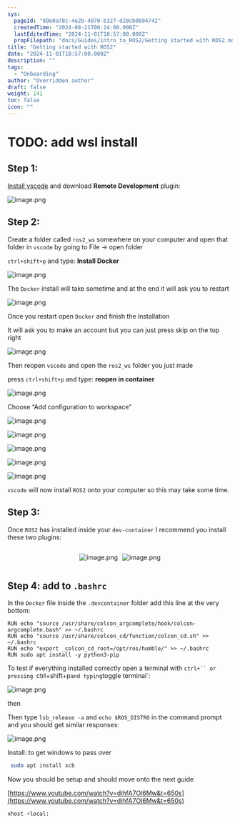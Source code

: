 ```yaml
---
sys:
  pageId: "89e0a78c-4e2b-4070-b327-d28cb0694742"
  createdTime: "2024-08-21T00:24:00.000Z"
  lastEditedTime: "2024-11-01T18:57:00.000Z"
  propFilepath: "docs/Guides/intro_to_ROS2/Getting started with ROS2.md"
title: "Getting started with ROS2"
date: "2024-11-01T18:57:00.000Z"
description: ""
tags:
  - "Onboarding"
author: "Overridden author"
draft: false
weight: 141
toc: false
icon: ""
---
```


# TODO: add wsl install

## Step 1:

[Install vscode](https://code.visualstudio.com/download) and download **Remote Development** plugin:

![image.png](https://prod-files-secure.s3.us-west-2.amazonaws.com/d518164a-d88e-44d1-a4ee-3adb3bd8bce0/efb52993-1881-4a40-b95e-6f020334f022/image.png?X-Amz-Algorithm=AWS4-HMAC-SHA256&X-Amz-Content-Sha256=UNSIGNED-PAYLOAD&X-Amz-Credential=ASIAZI2LB466ZF2JQMLQ%2F20250426%2Fus-west-2%2Fs3%2Faws4_request&X-Amz-Date=20250426T121308Z&X-Amz-Expires=3600&X-Amz-Security-Token=IQoJb3JpZ2luX2VjEKf%2F%2F%2F%2F%2F%2F%2F%2F%2F%2FwEaCXVzLXdlc3QtMiJHMEUCIQD%2Fd3YlRW6bmCul8nFn8Kvi7HELHkzjt9usq3OyK9nkPAIgJ0EtQXOUwa4OOgWabm5W91Rr%2BmN9CzFLJFQ%2BypQtZgUq%2FwMIQBAAGgw2Mzc0MjMxODM4MDUiDO%2FS%2FEGrkgjQUhbQXyrcA61B21fAzuxXgavASUn5%2F0839Lbn1PuY77WcbJ46KfWzrp4KSkIZxQfjwWaIfxXA%2BFiB5k8tqlUouGfgSjylhgKUUyGhMKp1xOSphwH7UaRUbqdYNTgrYTF4ROkY8chBfq30kmRJKyBHPc8FdBB51yklNblLLtoP7pIrK2KeYgna53hODZl%2Baa8OD9PuceNcNgy%2F%2BHSmSiIuk5GEZG3Qu3OfExkYS52RvvwLtqaaHHtV7P9ihxYmxi%2Bw6lfn4WY4mze840Mz%2Fq3RwM%2BVJFLhH7Psjx40hE%2B8vjYo68I1hlfjLpvZJf4YP8Ym%2F%2BvGRwTIdGnPvqQFZyg3EwjPP7Khff%2FujcOoLyth1Eo19oh9qOaU07BtyKQD8iAEjey1jA9r75OvKkFoNibyXgKZnwSYsJd%2BDQVFsWH8oPAihYiUOG7XVVtqIAXbsxRlU6X%2BErII4NuwEPM1A0jEtCuL7qZVtZIQNoXjkI3LVE95nuj0TYMfBh8RbrOBF56aD95ShG4yfnCFXBbzybMRI4bjZ9t7aKzsercE3%2Fuu6Pv3o7xwg5bbBjJQeTCUGwS7xJAt48C11gbwlIZElWEDZK5PV2NFHBLAh2rf41TRwhGhYvf6M6zlDigNotVc33HXHeI3MJ%2BEssAGOqUB9ii3K0hBFDDZuq59ZP4QkfdwbTZyEmqCGArJP5pQhJ0YjW7K%2Fw1b6VNjhhWjBRZIimhoO7pVcrm5uekGIARConARy3PmfJXM0%2Bovg30emdYuajPv2WliIVhwgIlJP7NEmH0RqdJh5B1bbsKh08Ax8Zh6aT1WaYxI1vyvrAtk4bJ%2FBvOjG19%2ByZMt%2B9u6ISu0JNC2Byz7g6wGGS18Hk431gTT3jXO&X-Amz-Signature=8ab9c0df9bd81589866b1c4c76f4643df813d34d6cd9f9daae8c7b9303d227e1&X-Amz-SignedHeaders=host&x-id=GetObject)

## Step 2:

Create a folder called `ros2_ws` somewhere on your computer and open that folder in `vscode` by going to File → open folder 

`ctrl+shift+p` and type: **Install Docker**

![image.png](https://prod-files-secure.s3.us-west-2.amazonaws.com/d518164a-d88e-44d1-a4ee-3adb3bd8bce0/2269dc0e-1cd5-47ff-bceb-c04ad9b2eab0/image.png?X-Amz-Algorithm=AWS4-HMAC-SHA256&X-Amz-Content-Sha256=UNSIGNED-PAYLOAD&X-Amz-Credential=ASIAZI2LB466ZF2JQMLQ%2F20250426%2Fus-west-2%2Fs3%2Faws4_request&X-Amz-Date=20250426T121308Z&X-Amz-Expires=3600&X-Amz-Security-Token=IQoJb3JpZ2luX2VjEKf%2F%2F%2F%2F%2F%2F%2F%2F%2F%2FwEaCXVzLXdlc3QtMiJHMEUCIQD%2Fd3YlRW6bmCul8nFn8Kvi7HELHkzjt9usq3OyK9nkPAIgJ0EtQXOUwa4OOgWabm5W91Rr%2BmN9CzFLJFQ%2BypQtZgUq%2FwMIQBAAGgw2Mzc0MjMxODM4MDUiDO%2FS%2FEGrkgjQUhbQXyrcA61B21fAzuxXgavASUn5%2F0839Lbn1PuY77WcbJ46KfWzrp4KSkIZxQfjwWaIfxXA%2BFiB5k8tqlUouGfgSjylhgKUUyGhMKp1xOSphwH7UaRUbqdYNTgrYTF4ROkY8chBfq30kmRJKyBHPc8FdBB51yklNblLLtoP7pIrK2KeYgna53hODZl%2Baa8OD9PuceNcNgy%2F%2BHSmSiIuk5GEZG3Qu3OfExkYS52RvvwLtqaaHHtV7P9ihxYmxi%2Bw6lfn4WY4mze840Mz%2Fq3RwM%2BVJFLhH7Psjx40hE%2B8vjYo68I1hlfjLpvZJf4YP8Ym%2F%2BvGRwTIdGnPvqQFZyg3EwjPP7Khff%2FujcOoLyth1Eo19oh9qOaU07BtyKQD8iAEjey1jA9r75OvKkFoNibyXgKZnwSYsJd%2BDQVFsWH8oPAihYiUOG7XVVtqIAXbsxRlU6X%2BErII4NuwEPM1A0jEtCuL7qZVtZIQNoXjkI3LVE95nuj0TYMfBh8RbrOBF56aD95ShG4yfnCFXBbzybMRI4bjZ9t7aKzsercE3%2Fuu6Pv3o7xwg5bbBjJQeTCUGwS7xJAt48C11gbwlIZElWEDZK5PV2NFHBLAh2rf41TRwhGhYvf6M6zlDigNotVc33HXHeI3MJ%2BEssAGOqUB9ii3K0hBFDDZuq59ZP4QkfdwbTZyEmqCGArJP5pQhJ0YjW7K%2Fw1b6VNjhhWjBRZIimhoO7pVcrm5uekGIARConARy3PmfJXM0%2Bovg30emdYuajPv2WliIVhwgIlJP7NEmH0RqdJh5B1bbsKh08Ax8Zh6aT1WaYxI1vyvrAtk4bJ%2FBvOjG19%2ByZMt%2B9u6ISu0JNC2Byz7g6wGGS18Hk431gTT3jXO&X-Amz-Signature=86b24fc6152adea6bc8b7ec23814ff8759661de8363f3510f488e3b60d7d4b0d&X-Amz-SignedHeaders=host&x-id=GetObject)

The `Docker` install will take sometime and at the end it will ask you to restart

![image.png](https://prod-files-secure.s3.us-west-2.amazonaws.com/d518164a-d88e-44d1-a4ee-3adb3bd8bce0/ed233f78-be33-4b1f-b89c-9c346c0e961e/image.png?X-Amz-Algorithm=AWS4-HMAC-SHA256&X-Amz-Content-Sha256=UNSIGNED-PAYLOAD&X-Amz-Credential=ASIAZI2LB466ZF2JQMLQ%2F20250426%2Fus-west-2%2Fs3%2Faws4_request&X-Amz-Date=20250426T121308Z&X-Amz-Expires=3600&X-Amz-Security-Token=IQoJb3JpZ2luX2VjEKf%2F%2F%2F%2F%2F%2F%2F%2F%2F%2FwEaCXVzLXdlc3QtMiJHMEUCIQD%2Fd3YlRW6bmCul8nFn8Kvi7HELHkzjt9usq3OyK9nkPAIgJ0EtQXOUwa4OOgWabm5W91Rr%2BmN9CzFLJFQ%2BypQtZgUq%2FwMIQBAAGgw2Mzc0MjMxODM4MDUiDO%2FS%2FEGrkgjQUhbQXyrcA61B21fAzuxXgavASUn5%2F0839Lbn1PuY77WcbJ46KfWzrp4KSkIZxQfjwWaIfxXA%2BFiB5k8tqlUouGfgSjylhgKUUyGhMKp1xOSphwH7UaRUbqdYNTgrYTF4ROkY8chBfq30kmRJKyBHPc8FdBB51yklNblLLtoP7pIrK2KeYgna53hODZl%2Baa8OD9PuceNcNgy%2F%2BHSmSiIuk5GEZG3Qu3OfExkYS52RvvwLtqaaHHtV7P9ihxYmxi%2Bw6lfn4WY4mze840Mz%2Fq3RwM%2BVJFLhH7Psjx40hE%2B8vjYo68I1hlfjLpvZJf4YP8Ym%2F%2BvGRwTIdGnPvqQFZyg3EwjPP7Khff%2FujcOoLyth1Eo19oh9qOaU07BtyKQD8iAEjey1jA9r75OvKkFoNibyXgKZnwSYsJd%2BDQVFsWH8oPAihYiUOG7XVVtqIAXbsxRlU6X%2BErII4NuwEPM1A0jEtCuL7qZVtZIQNoXjkI3LVE95nuj0TYMfBh8RbrOBF56aD95ShG4yfnCFXBbzybMRI4bjZ9t7aKzsercE3%2Fuu6Pv3o7xwg5bbBjJQeTCUGwS7xJAt48C11gbwlIZElWEDZK5PV2NFHBLAh2rf41TRwhGhYvf6M6zlDigNotVc33HXHeI3MJ%2BEssAGOqUB9ii3K0hBFDDZuq59ZP4QkfdwbTZyEmqCGArJP5pQhJ0YjW7K%2Fw1b6VNjhhWjBRZIimhoO7pVcrm5uekGIARConARy3PmfJXM0%2Bovg30emdYuajPv2WliIVhwgIlJP7NEmH0RqdJh5B1bbsKh08Ax8Zh6aT1WaYxI1vyvrAtk4bJ%2FBvOjG19%2ByZMt%2B9u6ISu0JNC2Byz7g6wGGS18Hk431gTT3jXO&X-Amz-Signature=13c5aba402917dd46049b73ff8210a14c0d3b90b1dd4f5228fcc6631b88cd4b7&X-Amz-SignedHeaders=host&x-id=GetObject)

Once you restart open `Docker` and finish the installation

It will ask you to make an account but you can just press skip on the top right

![image.png](https://prod-files-secure.s3.us-west-2.amazonaws.com/d518164a-d88e-44d1-a4ee-3adb3bd8bce0/21010ad9-1659-4fd9-9f59-9932a09b2a3d/image.png?X-Amz-Algorithm=AWS4-HMAC-SHA256&X-Amz-Content-Sha256=UNSIGNED-PAYLOAD&X-Amz-Credential=ASIAZI2LB466ZF2JQMLQ%2F20250426%2Fus-west-2%2Fs3%2Faws4_request&X-Amz-Date=20250426T121308Z&X-Amz-Expires=3600&X-Amz-Security-Token=IQoJb3JpZ2luX2VjEKf%2F%2F%2F%2F%2F%2F%2F%2F%2F%2FwEaCXVzLXdlc3QtMiJHMEUCIQD%2Fd3YlRW6bmCul8nFn8Kvi7HELHkzjt9usq3OyK9nkPAIgJ0EtQXOUwa4OOgWabm5W91Rr%2BmN9CzFLJFQ%2BypQtZgUq%2FwMIQBAAGgw2Mzc0MjMxODM4MDUiDO%2FS%2FEGrkgjQUhbQXyrcA61B21fAzuxXgavASUn5%2F0839Lbn1PuY77WcbJ46KfWzrp4KSkIZxQfjwWaIfxXA%2BFiB5k8tqlUouGfgSjylhgKUUyGhMKp1xOSphwH7UaRUbqdYNTgrYTF4ROkY8chBfq30kmRJKyBHPc8FdBB51yklNblLLtoP7pIrK2KeYgna53hODZl%2Baa8OD9PuceNcNgy%2F%2BHSmSiIuk5GEZG3Qu3OfExkYS52RvvwLtqaaHHtV7P9ihxYmxi%2Bw6lfn4WY4mze840Mz%2Fq3RwM%2BVJFLhH7Psjx40hE%2B8vjYo68I1hlfjLpvZJf4YP8Ym%2F%2BvGRwTIdGnPvqQFZyg3EwjPP7Khff%2FujcOoLyth1Eo19oh9qOaU07BtyKQD8iAEjey1jA9r75OvKkFoNibyXgKZnwSYsJd%2BDQVFsWH8oPAihYiUOG7XVVtqIAXbsxRlU6X%2BErII4NuwEPM1A0jEtCuL7qZVtZIQNoXjkI3LVE95nuj0TYMfBh8RbrOBF56aD95ShG4yfnCFXBbzybMRI4bjZ9t7aKzsercE3%2Fuu6Pv3o7xwg5bbBjJQeTCUGwS7xJAt48C11gbwlIZElWEDZK5PV2NFHBLAh2rf41TRwhGhYvf6M6zlDigNotVc33HXHeI3MJ%2BEssAGOqUB9ii3K0hBFDDZuq59ZP4QkfdwbTZyEmqCGArJP5pQhJ0YjW7K%2Fw1b6VNjhhWjBRZIimhoO7pVcrm5uekGIARConARy3PmfJXM0%2Bovg30emdYuajPv2WliIVhwgIlJP7NEmH0RqdJh5B1bbsKh08Ax8Zh6aT1WaYxI1vyvrAtk4bJ%2FBvOjG19%2ByZMt%2B9u6ISu0JNC2Byz7g6wGGS18Hk431gTT3jXO&X-Amz-Signature=59569d19e923f5ec1d5ba0828c5f346017b222948df61aba6579bdb2a14d1a47&X-Amz-SignedHeaders=host&x-id=GetObject)

Then reopen `vscode` and open the `ros2_ws` folder you just made

press `ctrl+shift+p` and type: **reopen in container**

![image.png](https://prod-files-secure.s3.us-west-2.amazonaws.com/d518164a-d88e-44d1-a4ee-3adb3bd8bce0/4e93b8c2-41ad-488c-8095-c74205196118/image.png?X-Amz-Algorithm=AWS4-HMAC-SHA256&X-Amz-Content-Sha256=UNSIGNED-PAYLOAD&X-Amz-Credential=ASIAZI2LB466ZF2JQMLQ%2F20250426%2Fus-west-2%2Fs3%2Faws4_request&X-Amz-Date=20250426T121308Z&X-Amz-Expires=3600&X-Amz-Security-Token=IQoJb3JpZ2luX2VjEKf%2F%2F%2F%2F%2F%2F%2F%2F%2F%2FwEaCXVzLXdlc3QtMiJHMEUCIQD%2Fd3YlRW6bmCul8nFn8Kvi7HELHkzjt9usq3OyK9nkPAIgJ0EtQXOUwa4OOgWabm5W91Rr%2BmN9CzFLJFQ%2BypQtZgUq%2FwMIQBAAGgw2Mzc0MjMxODM4MDUiDO%2FS%2FEGrkgjQUhbQXyrcA61B21fAzuxXgavASUn5%2F0839Lbn1PuY77WcbJ46KfWzrp4KSkIZxQfjwWaIfxXA%2BFiB5k8tqlUouGfgSjylhgKUUyGhMKp1xOSphwH7UaRUbqdYNTgrYTF4ROkY8chBfq30kmRJKyBHPc8FdBB51yklNblLLtoP7pIrK2KeYgna53hODZl%2Baa8OD9PuceNcNgy%2F%2BHSmSiIuk5GEZG3Qu3OfExkYS52RvvwLtqaaHHtV7P9ihxYmxi%2Bw6lfn4WY4mze840Mz%2Fq3RwM%2BVJFLhH7Psjx40hE%2B8vjYo68I1hlfjLpvZJf4YP8Ym%2F%2BvGRwTIdGnPvqQFZyg3EwjPP7Khff%2FujcOoLyth1Eo19oh9qOaU07BtyKQD8iAEjey1jA9r75OvKkFoNibyXgKZnwSYsJd%2BDQVFsWH8oPAihYiUOG7XVVtqIAXbsxRlU6X%2BErII4NuwEPM1A0jEtCuL7qZVtZIQNoXjkI3LVE95nuj0TYMfBh8RbrOBF56aD95ShG4yfnCFXBbzybMRI4bjZ9t7aKzsercE3%2Fuu6Pv3o7xwg5bbBjJQeTCUGwS7xJAt48C11gbwlIZElWEDZK5PV2NFHBLAh2rf41TRwhGhYvf6M6zlDigNotVc33HXHeI3MJ%2BEssAGOqUB9ii3K0hBFDDZuq59ZP4QkfdwbTZyEmqCGArJP5pQhJ0YjW7K%2Fw1b6VNjhhWjBRZIimhoO7pVcrm5uekGIARConARy3PmfJXM0%2Bovg30emdYuajPv2WliIVhwgIlJP7NEmH0RqdJh5B1bbsKh08Ax8Zh6aT1WaYxI1vyvrAtk4bJ%2FBvOjG19%2ByZMt%2B9u6ISu0JNC2Byz7g6wGGS18Hk431gTT3jXO&X-Amz-Signature=9304290b27b4982159f8bd2eb06eef921cc3678e2202d11d9d47fc1b587433a5&X-Amz-SignedHeaders=host&x-id=GetObject)

Choose “Add configuration to workspace”

![image.png](https://prod-files-secure.s3.us-west-2.amazonaws.com/d518164a-d88e-44d1-a4ee-3adb3bd8bce0/9560b282-5060-4989-ba37-97e7b2c22476/image.png?X-Amz-Algorithm=AWS4-HMAC-SHA256&X-Amz-Content-Sha256=UNSIGNED-PAYLOAD&X-Amz-Credential=ASIAZI2LB466ZF2JQMLQ%2F20250426%2Fus-west-2%2Fs3%2Faws4_request&X-Amz-Date=20250426T121308Z&X-Amz-Expires=3600&X-Amz-Security-Token=IQoJb3JpZ2luX2VjEKf%2F%2F%2F%2F%2F%2F%2F%2F%2F%2FwEaCXVzLXdlc3QtMiJHMEUCIQD%2Fd3YlRW6bmCul8nFn8Kvi7HELHkzjt9usq3OyK9nkPAIgJ0EtQXOUwa4OOgWabm5W91Rr%2BmN9CzFLJFQ%2BypQtZgUq%2FwMIQBAAGgw2Mzc0MjMxODM4MDUiDO%2FS%2FEGrkgjQUhbQXyrcA61B21fAzuxXgavASUn5%2F0839Lbn1PuY77WcbJ46KfWzrp4KSkIZxQfjwWaIfxXA%2BFiB5k8tqlUouGfgSjylhgKUUyGhMKp1xOSphwH7UaRUbqdYNTgrYTF4ROkY8chBfq30kmRJKyBHPc8FdBB51yklNblLLtoP7pIrK2KeYgna53hODZl%2Baa8OD9PuceNcNgy%2F%2BHSmSiIuk5GEZG3Qu3OfExkYS52RvvwLtqaaHHtV7P9ihxYmxi%2Bw6lfn4WY4mze840Mz%2Fq3RwM%2BVJFLhH7Psjx40hE%2B8vjYo68I1hlfjLpvZJf4YP8Ym%2F%2BvGRwTIdGnPvqQFZyg3EwjPP7Khff%2FujcOoLyth1Eo19oh9qOaU07BtyKQD8iAEjey1jA9r75OvKkFoNibyXgKZnwSYsJd%2BDQVFsWH8oPAihYiUOG7XVVtqIAXbsxRlU6X%2BErII4NuwEPM1A0jEtCuL7qZVtZIQNoXjkI3LVE95nuj0TYMfBh8RbrOBF56aD95ShG4yfnCFXBbzybMRI4bjZ9t7aKzsercE3%2Fuu6Pv3o7xwg5bbBjJQeTCUGwS7xJAt48C11gbwlIZElWEDZK5PV2NFHBLAh2rf41TRwhGhYvf6M6zlDigNotVc33HXHeI3MJ%2BEssAGOqUB9ii3K0hBFDDZuq59ZP4QkfdwbTZyEmqCGArJP5pQhJ0YjW7K%2Fw1b6VNjhhWjBRZIimhoO7pVcrm5uekGIARConARy3PmfJXM0%2Bovg30emdYuajPv2WliIVhwgIlJP7NEmH0RqdJh5B1bbsKh08Ax8Zh6aT1WaYxI1vyvrAtk4bJ%2FBvOjG19%2ByZMt%2B9u6ISu0JNC2Byz7g6wGGS18Hk431gTT3jXO&X-Amz-Signature=f4e417a8eb537e5f1ac3f2624d136e6bee1de10b55a980a4a7393df22cb31649&X-Amz-SignedHeaders=host&x-id=GetObject)

![image.png](https://prod-files-secure.s3.us-west-2.amazonaws.com/d518164a-d88e-44d1-a4ee-3adb3bd8bce0/2ee63f81-886b-48e8-a553-dc6e5eac99e4/image.png?X-Amz-Algorithm=AWS4-HMAC-SHA256&X-Amz-Content-Sha256=UNSIGNED-PAYLOAD&X-Amz-Credential=ASIAZI2LB466ZF2JQMLQ%2F20250426%2Fus-west-2%2Fs3%2Faws4_request&X-Amz-Date=20250426T121308Z&X-Amz-Expires=3600&X-Amz-Security-Token=IQoJb3JpZ2luX2VjEKf%2F%2F%2F%2F%2F%2F%2F%2F%2F%2FwEaCXVzLXdlc3QtMiJHMEUCIQD%2Fd3YlRW6bmCul8nFn8Kvi7HELHkzjt9usq3OyK9nkPAIgJ0EtQXOUwa4OOgWabm5W91Rr%2BmN9CzFLJFQ%2BypQtZgUq%2FwMIQBAAGgw2Mzc0MjMxODM4MDUiDO%2FS%2FEGrkgjQUhbQXyrcA61B21fAzuxXgavASUn5%2F0839Lbn1PuY77WcbJ46KfWzrp4KSkIZxQfjwWaIfxXA%2BFiB5k8tqlUouGfgSjylhgKUUyGhMKp1xOSphwH7UaRUbqdYNTgrYTF4ROkY8chBfq30kmRJKyBHPc8FdBB51yklNblLLtoP7pIrK2KeYgna53hODZl%2Baa8OD9PuceNcNgy%2F%2BHSmSiIuk5GEZG3Qu3OfExkYS52RvvwLtqaaHHtV7P9ihxYmxi%2Bw6lfn4WY4mze840Mz%2Fq3RwM%2BVJFLhH7Psjx40hE%2B8vjYo68I1hlfjLpvZJf4YP8Ym%2F%2BvGRwTIdGnPvqQFZyg3EwjPP7Khff%2FujcOoLyth1Eo19oh9qOaU07BtyKQD8iAEjey1jA9r75OvKkFoNibyXgKZnwSYsJd%2BDQVFsWH8oPAihYiUOG7XVVtqIAXbsxRlU6X%2BErII4NuwEPM1A0jEtCuL7qZVtZIQNoXjkI3LVE95nuj0TYMfBh8RbrOBF56aD95ShG4yfnCFXBbzybMRI4bjZ9t7aKzsercE3%2Fuu6Pv3o7xwg5bbBjJQeTCUGwS7xJAt48C11gbwlIZElWEDZK5PV2NFHBLAh2rf41TRwhGhYvf6M6zlDigNotVc33HXHeI3MJ%2BEssAGOqUB9ii3K0hBFDDZuq59ZP4QkfdwbTZyEmqCGArJP5pQhJ0YjW7K%2Fw1b6VNjhhWjBRZIimhoO7pVcrm5uekGIARConARy3PmfJXM0%2Bovg30emdYuajPv2WliIVhwgIlJP7NEmH0RqdJh5B1bbsKh08Ax8Zh6aT1WaYxI1vyvrAtk4bJ%2FBvOjG19%2ByZMt%2B9u6ISu0JNC2Byz7g6wGGS18Hk431gTT3jXO&X-Amz-Signature=107eeef1c45348fb83b31f977e9e53c6e0604cf6ce5502ed48c4caf24160f16b&X-Amz-SignedHeaders=host&x-id=GetObject)

![image.png](https://prod-files-secure.s3.us-west-2.amazonaws.com/d518164a-d88e-44d1-a4ee-3adb3bd8bce0/ae1580b2-b048-407e-aed9-b584224a7a04/image.png?X-Amz-Algorithm=AWS4-HMAC-SHA256&X-Amz-Content-Sha256=UNSIGNED-PAYLOAD&X-Amz-Credential=ASIAZI2LB466ZF2JQMLQ%2F20250426%2Fus-west-2%2Fs3%2Faws4_request&X-Amz-Date=20250426T121308Z&X-Amz-Expires=3600&X-Amz-Security-Token=IQoJb3JpZ2luX2VjEKf%2F%2F%2F%2F%2F%2F%2F%2F%2F%2FwEaCXVzLXdlc3QtMiJHMEUCIQD%2Fd3YlRW6bmCul8nFn8Kvi7HELHkzjt9usq3OyK9nkPAIgJ0EtQXOUwa4OOgWabm5W91Rr%2BmN9CzFLJFQ%2BypQtZgUq%2FwMIQBAAGgw2Mzc0MjMxODM4MDUiDO%2FS%2FEGrkgjQUhbQXyrcA61B21fAzuxXgavASUn5%2F0839Lbn1PuY77WcbJ46KfWzrp4KSkIZxQfjwWaIfxXA%2BFiB5k8tqlUouGfgSjylhgKUUyGhMKp1xOSphwH7UaRUbqdYNTgrYTF4ROkY8chBfq30kmRJKyBHPc8FdBB51yklNblLLtoP7pIrK2KeYgna53hODZl%2Baa8OD9PuceNcNgy%2F%2BHSmSiIuk5GEZG3Qu3OfExkYS52RvvwLtqaaHHtV7P9ihxYmxi%2Bw6lfn4WY4mze840Mz%2Fq3RwM%2BVJFLhH7Psjx40hE%2B8vjYo68I1hlfjLpvZJf4YP8Ym%2F%2BvGRwTIdGnPvqQFZyg3EwjPP7Khff%2FujcOoLyth1Eo19oh9qOaU07BtyKQD8iAEjey1jA9r75OvKkFoNibyXgKZnwSYsJd%2BDQVFsWH8oPAihYiUOG7XVVtqIAXbsxRlU6X%2BErII4NuwEPM1A0jEtCuL7qZVtZIQNoXjkI3LVE95nuj0TYMfBh8RbrOBF56aD95ShG4yfnCFXBbzybMRI4bjZ9t7aKzsercE3%2Fuu6Pv3o7xwg5bbBjJQeTCUGwS7xJAt48C11gbwlIZElWEDZK5PV2NFHBLAh2rf41TRwhGhYvf6M6zlDigNotVc33HXHeI3MJ%2BEssAGOqUB9ii3K0hBFDDZuq59ZP4QkfdwbTZyEmqCGArJP5pQhJ0YjW7K%2Fw1b6VNjhhWjBRZIimhoO7pVcrm5uekGIARConARy3PmfJXM0%2Bovg30emdYuajPv2WliIVhwgIlJP7NEmH0RqdJh5B1bbsKh08Ax8Zh6aT1WaYxI1vyvrAtk4bJ%2FBvOjG19%2ByZMt%2B9u6ISu0JNC2Byz7g6wGGS18Hk431gTT3jXO&X-Amz-Signature=ff18209e4a87cfdee0f3657fbd0c461c57658d409cf1e1fa083a325112c834c0&X-Amz-SignedHeaders=host&x-id=GetObject)

![image.png](https://prod-files-secure.s3.us-west-2.amazonaws.com/d518164a-d88e-44d1-a4ee-3adb3bd8bce0/53255b28-f75e-430f-b9e3-c0ac8577e42b/image.png?X-Amz-Algorithm=AWS4-HMAC-SHA256&X-Amz-Content-Sha256=UNSIGNED-PAYLOAD&X-Amz-Credential=ASIAZI2LB466ZF2JQMLQ%2F20250426%2Fus-west-2%2Fs3%2Faws4_request&X-Amz-Date=20250426T121308Z&X-Amz-Expires=3600&X-Amz-Security-Token=IQoJb3JpZ2luX2VjEKf%2F%2F%2F%2F%2F%2F%2F%2F%2F%2FwEaCXVzLXdlc3QtMiJHMEUCIQD%2Fd3YlRW6bmCul8nFn8Kvi7HELHkzjt9usq3OyK9nkPAIgJ0EtQXOUwa4OOgWabm5W91Rr%2BmN9CzFLJFQ%2BypQtZgUq%2FwMIQBAAGgw2Mzc0MjMxODM4MDUiDO%2FS%2FEGrkgjQUhbQXyrcA61B21fAzuxXgavASUn5%2F0839Lbn1PuY77WcbJ46KfWzrp4KSkIZxQfjwWaIfxXA%2BFiB5k8tqlUouGfgSjylhgKUUyGhMKp1xOSphwH7UaRUbqdYNTgrYTF4ROkY8chBfq30kmRJKyBHPc8FdBB51yklNblLLtoP7pIrK2KeYgna53hODZl%2Baa8OD9PuceNcNgy%2F%2BHSmSiIuk5GEZG3Qu3OfExkYS52RvvwLtqaaHHtV7P9ihxYmxi%2Bw6lfn4WY4mze840Mz%2Fq3RwM%2BVJFLhH7Psjx40hE%2B8vjYo68I1hlfjLpvZJf4YP8Ym%2F%2BvGRwTIdGnPvqQFZyg3EwjPP7Khff%2FujcOoLyth1Eo19oh9qOaU07BtyKQD8iAEjey1jA9r75OvKkFoNibyXgKZnwSYsJd%2BDQVFsWH8oPAihYiUOG7XVVtqIAXbsxRlU6X%2BErII4NuwEPM1A0jEtCuL7qZVtZIQNoXjkI3LVE95nuj0TYMfBh8RbrOBF56aD95ShG4yfnCFXBbzybMRI4bjZ9t7aKzsercE3%2Fuu6Pv3o7xwg5bbBjJQeTCUGwS7xJAt48C11gbwlIZElWEDZK5PV2NFHBLAh2rf41TRwhGhYvf6M6zlDigNotVc33HXHeI3MJ%2BEssAGOqUB9ii3K0hBFDDZuq59ZP4QkfdwbTZyEmqCGArJP5pQhJ0YjW7K%2Fw1b6VNjhhWjBRZIimhoO7pVcrm5uekGIARConARy3PmfJXM0%2Bovg30emdYuajPv2WliIVhwgIlJP7NEmH0RqdJh5B1bbsKh08Ax8Zh6aT1WaYxI1vyvrAtk4bJ%2FBvOjG19%2ByZMt%2B9u6ISu0JNC2Byz7g6wGGS18Hk431gTT3jXO&X-Amz-Signature=637028141d20299121087e426d2e496a810585ef206d6b3acd3a6a7db66038a2&X-Amz-SignedHeaders=host&x-id=GetObject)

![image.png](https://prod-files-secure.s3.us-west-2.amazonaws.com/d518164a-d88e-44d1-a4ee-3adb3bd8bce0/7c562767-5af9-4ffb-97d1-327bcdf4ee00/image.png?X-Amz-Algorithm=AWS4-HMAC-SHA256&X-Amz-Content-Sha256=UNSIGNED-PAYLOAD&X-Amz-Credential=ASIAZI2LB466ZF2JQMLQ%2F20250426%2Fus-west-2%2Fs3%2Faws4_request&X-Amz-Date=20250426T121308Z&X-Amz-Expires=3600&X-Amz-Security-Token=IQoJb3JpZ2luX2VjEKf%2F%2F%2F%2F%2F%2F%2F%2F%2F%2FwEaCXVzLXdlc3QtMiJHMEUCIQD%2Fd3YlRW6bmCul8nFn8Kvi7HELHkzjt9usq3OyK9nkPAIgJ0EtQXOUwa4OOgWabm5W91Rr%2BmN9CzFLJFQ%2BypQtZgUq%2FwMIQBAAGgw2Mzc0MjMxODM4MDUiDO%2FS%2FEGrkgjQUhbQXyrcA61B21fAzuxXgavASUn5%2F0839Lbn1PuY77WcbJ46KfWzrp4KSkIZxQfjwWaIfxXA%2BFiB5k8tqlUouGfgSjylhgKUUyGhMKp1xOSphwH7UaRUbqdYNTgrYTF4ROkY8chBfq30kmRJKyBHPc8FdBB51yklNblLLtoP7pIrK2KeYgna53hODZl%2Baa8OD9PuceNcNgy%2F%2BHSmSiIuk5GEZG3Qu3OfExkYS52RvvwLtqaaHHtV7P9ihxYmxi%2Bw6lfn4WY4mze840Mz%2Fq3RwM%2BVJFLhH7Psjx40hE%2B8vjYo68I1hlfjLpvZJf4YP8Ym%2F%2BvGRwTIdGnPvqQFZyg3EwjPP7Khff%2FujcOoLyth1Eo19oh9qOaU07BtyKQD8iAEjey1jA9r75OvKkFoNibyXgKZnwSYsJd%2BDQVFsWH8oPAihYiUOG7XVVtqIAXbsxRlU6X%2BErII4NuwEPM1A0jEtCuL7qZVtZIQNoXjkI3LVE95nuj0TYMfBh8RbrOBF56aD95ShG4yfnCFXBbzybMRI4bjZ9t7aKzsercE3%2Fuu6Pv3o7xwg5bbBjJQeTCUGwS7xJAt48C11gbwlIZElWEDZK5PV2NFHBLAh2rf41TRwhGhYvf6M6zlDigNotVc33HXHeI3MJ%2BEssAGOqUB9ii3K0hBFDDZuq59ZP4QkfdwbTZyEmqCGArJP5pQhJ0YjW7K%2Fw1b6VNjhhWjBRZIimhoO7pVcrm5uekGIARConARy3PmfJXM0%2Bovg30emdYuajPv2WliIVhwgIlJP7NEmH0RqdJh5B1bbsKh08Ax8Zh6aT1WaYxI1vyvrAtk4bJ%2FBvOjG19%2ByZMt%2B9u6ISu0JNC2Byz7g6wGGS18Hk431gTT3jXO&X-Amz-Signature=246584d0b6e9a44b76407713cf2ca41437fa9c2181c7c2f42e5413b3bb091ecd&X-Amz-SignedHeaders=host&x-id=GetObject)

`vscode` will now install `ROS2` onto your computer so this may take some time.

## Step 3:

Once `ROS2` has installed inside your `dev-container` I recommend you install these two plugins:

<div style="display: flex;flex-direction: row; column-gap:10px; max-width: 630px;justify-content: center;">
<div>

![image.png](https://prod-files-secure.s3.us-west-2.amazonaws.com/d518164a-d88e-44d1-a4ee-3adb3bd8bce0/3fc3d550-5a54-4ba1-ba6b-faa01cdb7369/image.png?X-Amz-Algorithm=AWS4-HMAC-SHA256&X-Amz-Content-Sha256=UNSIGNED-PAYLOAD&X-Amz-Credential=ASIAZI2LB466W4SUOKPY%2F20250426%2Fus-west-2%2Fs3%2Faws4_request&X-Amz-Date=20250426T121311Z&X-Amz-Expires=3600&X-Amz-Security-Token=IQoJb3JpZ2luX2VjEKf%2F%2F%2F%2F%2F%2F%2F%2F%2F%2FwEaCXVzLXdlc3QtMiJHMEUCIBMmESPDXpO1pZuqPyBdGahg27qcXAlv4gwvcSsdOEZDAiEAwyyu5O4oCSWRaLZj4EfT%2Ff7LkgBfRXDAkEOUGTUWWl4q%2FwMIQBAAGgw2Mzc0MjMxODM4MDUiDOsnf7R3d%2Bj0jOJCdSrcA1vGzRC0TvzxKSul%2FA1LMgPrFUtKb9WQMR%2BLdAjJ%2BdvC7hdxSdvrsv9SoB3SaBl3Wc0sTu0JTJJrPXqO2BxifBg4%2FlD8kHypzqmBiyXiFZnPFHCiqp%2Fwqq6qF4%2FUWoIPhP61bMzeAB%2Fr4Ai%2BJuGwGw0MxBKQTE3t3BgrLHbMOgJxiivcqDzMuXtjQCcrl%2BjJtqCfYTtflu26nxEuHDRP5LNsZph4tYV144pfLfrEa74HbBEe3KnCo09iuhqIMvVezDnodQa6AEwbHJfQGA8E4sS0XkiFG8EzZoFTMPL3IOIIDvaW%2Fi945M8SFJ6iAa9HOu9WdFzXA7vq5NG%2B1FqAr7GiY%2FNSWZvJCoqlXEZxsCqLT6BZh06xHU6qVwF2hvXT5MWoXFCjOJ%2Bm7DwWQNtsXA7BCQaardiYomyN8MGIaagXempFthonQOF6u4rZ%2F%2FT1exfZHkWwyuanECnOerUa%2BRNbd%2BmcO9nA9gMff%2F%2BF70W%2FRT3Fwl%2B94hmPaAqoUoyA4UJPHrXVvhON1CwzJx9yQ7KtQhkJIMRUSMM2hpRU2bMS%2F0Qlz%2Bvo6alIjhjo6igHhR1zH8CS0q7JZgv7RijZA4But%2ByP9GcpcqPO0D%2Bk7mMfWt0zD17UcX%2B9muXUMJaEssAGOqUBpoi0UlQUEYCwVKv8YHBb%2FRrKVRD7i0dXmwYKizjlFkHUjTG6%2BU%2F4KEhN6nJQFrD18BY3ic7uweXpB9atkfQHXUl5RsC0IPG8%2BBDvulQ3%2F1W1kKMfjx9HW9KOFmy3IDyvr%2F8mHLF4KjDYqjr4j93JRfC5OoEnhgPDmo6FXzDKJrNImBb5CZejynzE8wrK7QNF%2B07luyNnF2qhEvGz6sDMV4pDKFn8&X-Amz-Signature=80d63d8894be1bf4e5e391744b6ac33a0c715f267bd4ac73e68115c8d9364a9b&X-Amz-SignedHeaders=host&x-id=GetObject)

</div>
<div>

![image.png](https://prod-files-secure.s3.us-west-2.amazonaws.com/d518164a-d88e-44d1-a4ee-3adb3bd8bce0/d994cc66-13c2-4093-a5a3-f84cf4601a82/image.png?X-Amz-Algorithm=AWS4-HMAC-SHA256&X-Amz-Content-Sha256=UNSIGNED-PAYLOAD&X-Amz-Credential=ASIAZI2LB4662KADJEFE%2F20250426%2Fus-west-2%2Fs3%2Faws4_request&X-Amz-Date=20250426T121312Z&X-Amz-Expires=3600&X-Amz-Security-Token=IQoJb3JpZ2luX2VjEKf%2F%2F%2F%2F%2F%2F%2F%2F%2F%2FwEaCXVzLXdlc3QtMiJGMEQCIBFkLsWd9bfRc%2Bgf19Az5nzmy2Xyb0CKX9WevfnXNy0CAiBjBkiQgt3M3DX%2Fb6%2BhVAV7IBB3CnM3%2BnsU4Vl%2FY1yaVir%2FAwhAEAAaDDYzNzQyMzE4MzgwNSIMIGXBk2kO0SiNGs86KtwDf%2BNM4aj7DfjAHleHvFXZj35l9EwjZmPQl5v7UkD%2FuvxGpn3gCFHytmjQYP85IeEIhECv9zDVZD9MMWn1%2BD9XuCPDAVsawG4nejXAadlmKvhngDfPvaP%2F7cyKAutBey8ftEevswtug9alP4ZfaZRXDl8uklHl9kZR60nLz1OkCfCX5qwm4YXSoc%2FEGnBQpcOr%2B30744Hkr2wy033saJlrIY%2FCSG7uHSrFR%2BaRkD1SnIDniAgzKlB5paGAcGOYOtaDFbKIHdQg2gSu90t29DxDKkJt0a5gsVcbJS5mx5QQ74X02SKgX8FDg0J7ETbdUnK9950lp1B10dK11uLOvfFv6WJgNiWETOyvY3Fg89s3LN9xcnQ8xBWzK5Bc19PsVF8b3PkWJlSwQ%2FjzLKTjDm5jtaNg3%2BSqhnofBMPLVKaTBQBJk4jfzQLvyCq3supMYeqIkPhKv9%2BanKrKQ4oqu5Ppi69rnEGvP7KiR%2FjY%2FshsaBD7A8LDneKonU%2FlAiGYEA0EGEtc6eUSyShoxpmRNliO3%2B3A%2FXnfYQ0rjBq0Id2wLV9se1e480o8aoWb7n22gb4ySpIb9372MZgT4WwwRKYoBKoAHQ%2BiWBnLyZU%2FltWNdN8Tkseyjk18u0BBUIcw6oOywAY6pgGOTbZRMpPRpYlVUfwZuzFQ8dri%2B5%2F%2BYPeDfygWjVtJX%2BJrTvHfw0fidmkRd8WWzsvUj9kTCDMvi4rWCWJAgMFDcBYyuPi7X26EtxDci%2FDv4iBYtnntuksgiyrTig0z6iU24m7TxBnp26UHhBc98ON%2FL%2FjSvzrB3G8ZKXvCqszXKlzZWqosdA%2BbPV1c05HJs7L5A0Zv3m7I%2F4p9c8X7sNp3r1ZxLrcY&X-Amz-Signature=19be88ed20508fc062b024f13b3719758890a87e72c6377c2f6d6fa44f8381e0&X-Amz-SignedHeaders=host&x-id=GetObject)

</div>
</div>

## Step 4: add to `.bashrc`

In the `Docker` file inside the `.devcontainer` folder add this line at the very bottom: 

```docker
RUN echo "source /usr/share/colcon_argcomplete/hook/colcon-argcomplete.bash" >> ~/.bashrc
RUN echo "source /usr/share/colcon_cd/function/colcon_cd.sh" >> ~/.bashrc
RUN echo "export _colcon_cd_root=/opt/ros/humble/" >> ~/.bashrc
RUN sudo apt install -y python3-pip 
```

To test if everything installed correctly open a terminal with `ctrl+`` or pressing `ctrl+shift+p` and typing `toggle terminal`:

![image.png](https://prod-files-secure.s3.us-west-2.amazonaws.com/d518164a-d88e-44d1-a4ee-3adb3bd8bce0/6a4943d8-b04e-4c02-9a58-775f3384d1a5/image.png?X-Amz-Algorithm=AWS4-HMAC-SHA256&X-Amz-Content-Sha256=UNSIGNED-PAYLOAD&X-Amz-Credential=ASIAZI2LB466ZF2JQMLQ%2F20250426%2Fus-west-2%2Fs3%2Faws4_request&X-Amz-Date=20250426T121308Z&X-Amz-Expires=3600&X-Amz-Security-Token=IQoJb3JpZ2luX2VjEKf%2F%2F%2F%2F%2F%2F%2F%2F%2F%2FwEaCXVzLXdlc3QtMiJHMEUCIQD%2Fd3YlRW6bmCul8nFn8Kvi7HELHkzjt9usq3OyK9nkPAIgJ0EtQXOUwa4OOgWabm5W91Rr%2BmN9CzFLJFQ%2BypQtZgUq%2FwMIQBAAGgw2Mzc0MjMxODM4MDUiDO%2FS%2FEGrkgjQUhbQXyrcA61B21fAzuxXgavASUn5%2F0839Lbn1PuY77WcbJ46KfWzrp4KSkIZxQfjwWaIfxXA%2BFiB5k8tqlUouGfgSjylhgKUUyGhMKp1xOSphwH7UaRUbqdYNTgrYTF4ROkY8chBfq30kmRJKyBHPc8FdBB51yklNblLLtoP7pIrK2KeYgna53hODZl%2Baa8OD9PuceNcNgy%2F%2BHSmSiIuk5GEZG3Qu3OfExkYS52RvvwLtqaaHHtV7P9ihxYmxi%2Bw6lfn4WY4mze840Mz%2Fq3RwM%2BVJFLhH7Psjx40hE%2B8vjYo68I1hlfjLpvZJf4YP8Ym%2F%2BvGRwTIdGnPvqQFZyg3EwjPP7Khff%2FujcOoLyth1Eo19oh9qOaU07BtyKQD8iAEjey1jA9r75OvKkFoNibyXgKZnwSYsJd%2BDQVFsWH8oPAihYiUOG7XVVtqIAXbsxRlU6X%2BErII4NuwEPM1A0jEtCuL7qZVtZIQNoXjkI3LVE95nuj0TYMfBh8RbrOBF56aD95ShG4yfnCFXBbzybMRI4bjZ9t7aKzsercE3%2Fuu6Pv3o7xwg5bbBjJQeTCUGwS7xJAt48C11gbwlIZElWEDZK5PV2NFHBLAh2rf41TRwhGhYvf6M6zlDigNotVc33HXHeI3MJ%2BEssAGOqUB9ii3K0hBFDDZuq59ZP4QkfdwbTZyEmqCGArJP5pQhJ0YjW7K%2Fw1b6VNjhhWjBRZIimhoO7pVcrm5uekGIARConARy3PmfJXM0%2Bovg30emdYuajPv2WliIVhwgIlJP7NEmH0RqdJh5B1bbsKh08Ax8Zh6aT1WaYxI1vyvrAtk4bJ%2FBvOjG19%2ByZMt%2B9u6ISu0JNC2Byz7g6wGGS18Hk431gTT3jXO&X-Amz-Signature=fe517921c136ee5fb36f58d3f040578d1895ff760037fcda99164b2786ab70bc&X-Amz-SignedHeaders=host&x-id=GetObject)

then 

Then type `lsb_release -a` and `echo $ROS_DISTRO` in the command prompt and you should get similar responses:

![image.png](https://prod-files-secure.s3.us-west-2.amazonaws.com/d518164a-d88e-44d1-a4ee-3adb3bd8bce0/3e635dec-a805-4e85-8b9e-d000e5b71a4e/image.png?X-Amz-Algorithm=AWS4-HMAC-SHA256&X-Amz-Content-Sha256=UNSIGNED-PAYLOAD&X-Amz-Credential=ASIAZI2LB466ZF2JQMLQ%2F20250426%2Fus-west-2%2Fs3%2Faws4_request&X-Amz-Date=20250426T121308Z&X-Amz-Expires=3600&X-Amz-Security-Token=IQoJb3JpZ2luX2VjEKf%2F%2F%2F%2F%2F%2F%2F%2F%2F%2FwEaCXVzLXdlc3QtMiJHMEUCIQD%2Fd3YlRW6bmCul8nFn8Kvi7HELHkzjt9usq3OyK9nkPAIgJ0EtQXOUwa4OOgWabm5W91Rr%2BmN9CzFLJFQ%2BypQtZgUq%2FwMIQBAAGgw2Mzc0MjMxODM4MDUiDO%2FS%2FEGrkgjQUhbQXyrcA61B21fAzuxXgavASUn5%2F0839Lbn1PuY77WcbJ46KfWzrp4KSkIZxQfjwWaIfxXA%2BFiB5k8tqlUouGfgSjylhgKUUyGhMKp1xOSphwH7UaRUbqdYNTgrYTF4ROkY8chBfq30kmRJKyBHPc8FdBB51yklNblLLtoP7pIrK2KeYgna53hODZl%2Baa8OD9PuceNcNgy%2F%2BHSmSiIuk5GEZG3Qu3OfExkYS52RvvwLtqaaHHtV7P9ihxYmxi%2Bw6lfn4WY4mze840Mz%2Fq3RwM%2BVJFLhH7Psjx40hE%2B8vjYo68I1hlfjLpvZJf4YP8Ym%2F%2BvGRwTIdGnPvqQFZyg3EwjPP7Khff%2FujcOoLyth1Eo19oh9qOaU07BtyKQD8iAEjey1jA9r75OvKkFoNibyXgKZnwSYsJd%2BDQVFsWH8oPAihYiUOG7XVVtqIAXbsxRlU6X%2BErII4NuwEPM1A0jEtCuL7qZVtZIQNoXjkI3LVE95nuj0TYMfBh8RbrOBF56aD95ShG4yfnCFXBbzybMRI4bjZ9t7aKzsercE3%2Fuu6Pv3o7xwg5bbBjJQeTCUGwS7xJAt48C11gbwlIZElWEDZK5PV2NFHBLAh2rf41TRwhGhYvf6M6zlDigNotVc33HXHeI3MJ%2BEssAGOqUB9ii3K0hBFDDZuq59ZP4QkfdwbTZyEmqCGArJP5pQhJ0YjW7K%2Fw1b6VNjhhWjBRZIimhoO7pVcrm5uekGIARConARy3PmfJXM0%2Bovg30emdYuajPv2WliIVhwgIlJP7NEmH0RqdJh5B1bbsKh08Ax8Zh6aT1WaYxI1vyvrAtk4bJ%2FBvOjG19%2ByZMt%2B9u6ISu0JNC2Byz7g6wGGS18Hk431gTT3jXO&X-Amz-Signature=d80ca8bb40ab2dbbbe26822bd4cdd28d156f0bc7df99a2441c4cf3f1824ab5cf&X-Amz-SignedHeaders=host&x-id=GetObject)

Install:  to get windows to pass over

```bash
 sudo apt install xcb
```

Now you should be setup and should move onto the next guide 

[https://www.youtube.com/watch?v=dihfA7Ol6Mw&t=650s](https://www.youtube.com/watch?v=dihfA7Ol6Mw&t=650s)

```python
xhost +local:
```
